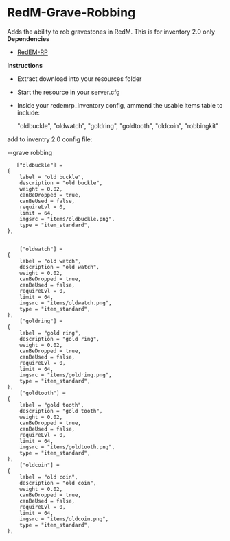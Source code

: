 # RedM-Grave-Robbing
Adds the ability to rob gravestones in RedM.
This is for inventory 2.0 only
**Dependencies**

- [RedEM-RP](https://github.com/RedEM-RP/redem_roleplay)

**Instructions**

- Extract download into your resources folder
- Start the resource in your server.cfg
- Inside your redemrp_inventory config, ammend the usable items table to include:

  "oldbuckle",
  "oldwatch",
  "goldring",
  "goldtooth",
  "oldcoin",
  "robbingkit"
  
add to inventry 2.0 config file:


--grave robbing

	   ["oldbuckle"] =
    {
        label = "old buckle",
        description = "old buckle",
        weight = 0.02,
        canBeDropped = true,
        canBeUsed = false,
        requireLvl = 0,
        limit = 64,
        imgsrc = "items/oldbuckle.png",
        type = "item_standard",
    },	   
    
    
		["oldwatch"] =
    {
        label = "old watch",
        description = "old watch",
        weight = 0.02,
        canBeDropped = true,
        canBeUsed = false,
        requireLvl = 0,
        limit = 64,
        imgsrc = "items/oldwatch.png",
        type = "item_standard",
    },	   
		["goldring"] =
    {
        label = "gold ring",
        description = "gold ring",
        weight = 0.02,
        canBeDropped = true,
        canBeUsed = false,
        requireLvl = 0,
        limit = 64,
        imgsrc = "items/goldring.png",
        type = "item_standard",
    },	   
		["goldtooth"] =
    {
        label = "gold tooth",
        description = "gold tooth",
        weight = 0.02,
        canBeDropped = true,
        canBeUsed = false,
        requireLvl = 0,
        limit = 64,
        imgsrc = "items/goldtooth.png",
        type = "item_standard",
    },	
		["oldcoin"] =
    {
        label = "old coin",
        description = "old coin",
        weight = 0.02,
        canBeDropped = true,
        canBeUsed = false,
        requireLvl = 0,
        limit = 64,
        imgsrc = "items/oldcoin.png",
        type = "item_standard",
    },
